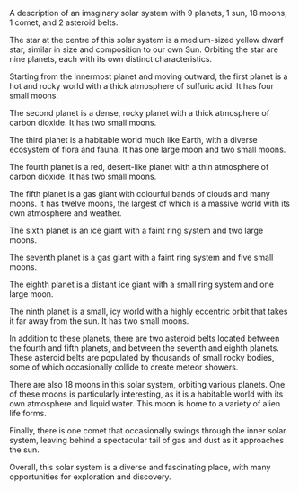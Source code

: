 A description of an imaginary solar system with 9 planets, 1 sun, 18 moons, 1 comet, and 2 asteroid belts.

The star at the centre of this solar system is a medium-sized yellow dwarf star, similar in size and composition to our own Sun. Orbiting the star are nine planets, each with its own distinct characteristics.

Starting from the innermost planet and moving outward, the first planet is a hot and rocky world with a thick atmosphere of sulfuric acid. It has four small moons.

The second planet is a dense, rocky planet with a thick atmosphere of carbon dioxide. It has two small moons.

The third planet is a habitable world much like Earth, with a diverse ecosystem of flora and fauna. It has one large moon and two small moons.

The fourth planet is a red, desert-like planet with a thin atmosphere of carbon dioxide. It has two small moons.

The fifth planet is a gas giant with colourful bands of clouds and many moons. It has twelve moons, the largest of which is a massive world with its own atmosphere and weather.

The sixth planet is an ice giant with a faint ring system and two large moons.

The seventh planet is a gas giant with a faint ring system and five small moons.

The eighth planet is a distant ice giant with a small ring system and one large moon.

The ninth planet is a small, icy world with a highly eccentric orbit that takes it far away from the sun. It has two small moons.

In addition to these planets, there are two asteroid belts located between the fourth and fifth planets, and between the seventh and eighth planets. These asteroid belts are populated by thousands of small rocky bodies, some of which occasionally collide to create meteor showers.

There are also 18 moons in this solar system, orbiting various planets. One of these moons is particularly interesting, as it is a habitable world with its own atmosphere and liquid water. This moon is home to a variety of alien life forms.

Finally, there is one comet that occasionally swings through the inner solar system, leaving behind a spectacular tail of gas and dust as it approaches the sun.

Overall, this solar system is a diverse and fascinating place, with many opportunities for exploration and discovery.